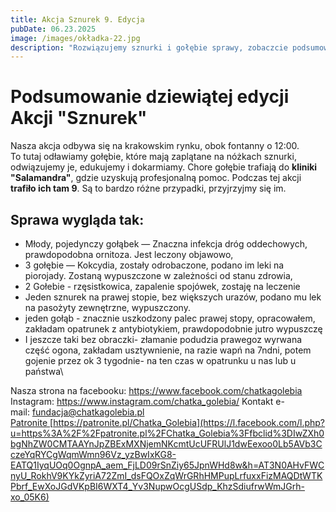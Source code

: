 ```yaml
---
title: Akcja Sznurek 9. Edycja
pubDate: 06.23.2025
image: /images/okładka-22.jpg
description: "Rozwiązujemy sznurki i gołębie sprawy, zobaczcie podsumowanie naszej akcji. "
---
```

# Podsumowanie dziewiątej edycji Akcji "Sznurek"

Nasza akcja odbywa się na krakowskim rynku, obok fontanny o 12:00. \
To tutaj odławiamy gołębie, które mają zaplątane na nóżkach sznurki, odwiązujemy je, edukujemy i dokarmiamy. Chore gołębie trafiają do **kliniki "Salamandra"**, gdzie uzyskują profesjonalną pomoc. Podczas tej akcji **trafiło ich tam 9**. Są to bardzo różne przypadki, przyjrzyjmy się im.

## Sprawa wygląda tak:

* Młody, pojedynczy gołąbek — Znaczna infekcja dróg oddechowych, prawdopodobna ornitoza. Jest leczony objawowo,
* 3 gołębie — Kokcydia, zostały odrobaczone, podano im leki na piorojady. Zostaną wypuszczone w zależności od stanu zdrowia,
* 2 Gołebie - rzęsistkowica, zapalenie spojówek, zostaję na leczenie
* Jeden sznurek na prawej stopie, bez większych urazów, podano mu lek na pasożyty zewnętrzne, wypuszczony.
* jeden gołąb - znacznie uszkodzony palec prawej stopy, opracowałem, zakładam opatrunek z antybiotykiem, prawdopodobnie jutro wypuszczę 
* I jeszcze taki bez obraczki- złamanie podudzia prawegoz wyrwana część ogona, zakładam usztywnienie, na razie wapń na 7ndni, potem gojenie przez ok 3 tygodnie- na ten czas w opatrunku u nas lub u państwa\

Nasza strona na facebooku: <https://www.facebook.com/chatkagolebia>
Instagram: <https://www.instagram.com/chatka_golebia/>
Kontakt e-mail: [fundacja@chatkagolebia.pl\
Patronite ](mailto:fundacja@chatkagolebia.pl)
[https://patronite.pl/Chatka_Golebia](https://l.facebook.com/l.php?u=https%3A%2F%2Fpatronite.pl%2FChatka_Golebia%3Ffbclid%3DIwZXh0bgNhZW0CMTAAYnJpZBExMXNjemNKcmtUcUFRUlJ1dwEexoo0Lb5AVb3CczeYqRYCgWqmWmn96Vz_yzBwIxKG8-EATQ1IyqUOq0OgnpA_aem_FjLD09rSnZiy65JpnWHd8w&h=AT3N0AHvFWCnyU_RokhV9KYkZyriA72ZmI_dsFQOxZqWrGRhHMPupLrfuxxFizMAQDtWTKPbrf_EwXoJGdVKpBI6WXT4_Yv3NupwOcgUSdp_KhzSdiufrwWmJGrh-xo_05K6)
